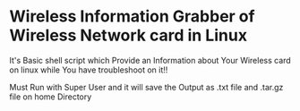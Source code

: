 # Wireless Information Grabber of Wireless Network card in Linux
It's Basic shell script which Provide an Information about Your Wireless card on linux while You have troubleshoot on it!! 

Must Run with Super User and it will save the Output as .txt file and .tar.gz file on home Directory 
